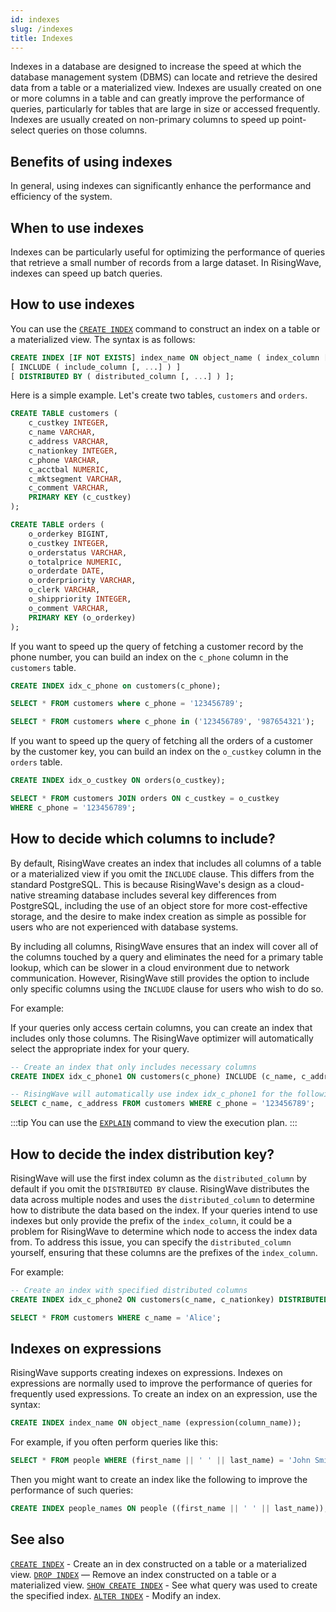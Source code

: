 ```yaml
---
id: indexes
slug: /indexes
title: Indexes
---
```

<head>
  <link rel="canonical" href="https://docs.risingwave.com/docs/current/indexes/" />
</head>

Indexes in a database are designed to increase the speed at which the database management system (DBMS) can locate and retrieve the desired data from a table or a materialized view. Indexes are usually created on one or more columns in a table and can greatly improve the performance of queries, particularly for tables that are large in size or accessed frequently. Indexes are usually created on non-primary columns to speed up point-select queries on those columns.

## Benefits of using indexes

In general, using indexes can significantly enhance the performance and efficiency of the system.

## When to use indexes

Indexes can be particularly useful for optimizing the performance of queries that retrieve a small number of records from a large dataset. In RisingWave, indexes can speed up batch queries.

## How to use indexes

You can use the [`CREATE INDEX`](/sql/commands/sql-create-index.md) command to construct an index on a table or a materialized view. The syntax is as follows:

```sql
CREATE INDEX [IF NOT EXISTS] index_name ON object_name ( index_column [ ASC | DESC ], [, ...] )
[ INCLUDE ( include_column [, ...] ) ]
[ DISTRIBUTED BY ( distributed_column [, ...] ) ];
```

Here is a simple example. Let's create two tables, `customers` and `orders`.

```sql
CREATE TABLE customers (
    c_custkey INTEGER,
    c_name VARCHAR,
    c_address VARCHAR,
    c_nationkey INTEGER,
    c_phone VARCHAR,
    c_acctbal NUMERIC,
    c_mktsegment VARCHAR,
    c_comment VARCHAR,
    PRIMARY KEY (c_custkey)
);

CREATE TABLE orders (
    o_orderkey BIGINT,
    o_custkey INTEGER,
    o_orderstatus VARCHAR,
    o_totalprice NUMERIC,
    o_orderdate DATE,
    o_orderpriority VARCHAR,
    o_clerk VARCHAR,
    o_shippriority INTEGER,
    o_comment VARCHAR,
    PRIMARY KEY (o_orderkey)
);
```

If you want to speed up the query of fetching a customer record by the phone number, you can build an index on the `c_phone` column in the `customers` table.

```sql
CREATE INDEX idx_c_phone on customers(c_phone);

SELECT * FROM customers where c_phone = '123456789';

SELECT * FROM customers where c_phone in ('123456789', '987654321');
```

If you want to speed up the query of fetching all the orders of a customer by the customer key, you can build an index on the `o_custkey` column in the `orders` table.

```sql
CREATE INDEX idx_o_custkey ON orders(o_custkey);

SELECT * FROM customers JOIN orders ON c_custkey = o_custkey 
WHERE c_phone = '123456789';
```

## How to decide which columns to include?

By default, RisingWave creates an index that includes all columns of a table or a materialized view if you omit the `INCLUDE` clause. This differs from the standard PostgreSQL. This is because RisingWave's design as a cloud-native streaming database includes several key differences from PostgreSQL, including the use of an object store for more cost-effective storage, and the desire to make index creation as simple as possible for users who are not experienced with database systems. 

By including all columns, RisingWave ensures that an index will cover all of the columns touched by a query and eliminates the need for a primary table lookup, which can be slower in a cloud environment due to network communication. However, RisingWave still provides the option to include only specific columns using the `INCLUDE` clause for users who wish to do so.

For example:

If your queries only access certain columns, you can create an index that includes only those columns. The RisingWave optimizer will automatically select the appropriate index for your query.

```sql
-- Create an index that only includes necessary columns
CREATE INDEX idx_c_phone1 ON customers(c_phone) INCLUDE (c_name, c_address);

-- RisingWave will automatically use index idx_c_phone1 for the following query since it only access the indexed columns.
SELECT c_name, c_address FROM customers WHERE c_phone = '123456789';
```

:::tip
You can use the [`EXPLAIN`](/sql/commands/sql-explain.md) command to view the execution plan.
:::

## How to decide the index distribution key?

RisingWave will use the first index column as the `distributed_column` by default if you omit the `DISTRIBUTED BY` clause. RisingWave distributes the data across multiple nodes and uses the `distributed_column` to determine how to distribute the data based on the index. If your queries intend to use indexes but only provide the prefix of the `index_column`, it could be a problem for RisingWave to determine which node to access the index data from. To address this issue, you can specify the `distributed_column` yourself, ensuring that these columns are the prefixes of the `index_column`.

For example:

```sql
-- Create an index with specified distributed columns
CREATE INDEX idx_c_phone2 ON customers(c_name, c_nationkey) DISTRIBUTED BY (c_name);

SELECT * FROM customers WHERE c_name = 'Alice';
```

<!--- original examples
The following statement creates an index on the `id` column in the `taxi_trips` table and includes the `distance` and `city` columns as non-key columns in the index.

```sql
CREATE INDEX id_index ON taxi_trips(id) INCLUDE (distance, city);
```

To see the indexes of a table, run the `DESCRIBE` statement. For example:

```sql
DESCRIBE taxi_trips;
```
```
   Name   |               Type                
----------+-----------------------------------
 id       | Int32
 distance | Float64
 city     | Varchar
 id_index | index(id) include(distance, city)
(4 rows)
```

The following statement creates an index on the `ad_id` column in the `ad_ctr_5min` materialized view:
```sql
CREATE INDEX ad_id_index ON ad_ctr_5min(ad_id);
```

Alternatively, you can create a materialized view to improve query performance:
```sql
CREATE MATERIALIZED VIEW ad_id_index_mv AS 
    SELECT ad_id FROM ad_ctr_5min
    ORDER BY ad_id;
```
-->
## Indexes on expressions

RisingWave supports creating indexes on expressions. Indexes on expressions are normally used to improve the performance of queries for frequently used expressions. To create an index on an expression, use the syntax:

```sql
CREATE INDEX index_name ON object_name (expression(column_name));
```

For example, if you often perform queries like this:

```sql
SELECT * FROM people WHERE (first_name || ' ' || last_name) = 'John Smith';
```

Then you might want to create an index like the following to improve the performance of such queries:

```sql
CREATE INDEX people_names ON people ((first_name || ' ' || last_name));
```

## See also


[`CREATE INDEX`](/sql/commands/sql-create-index.md) - Create an in dex constructed on a table or a materialized view.
[`DROP INDEX`](/sql/commands/sql-drop-index.md) — Remove an index constructed on a table or a materialized view.
[`SHOW CREATE INDEX`](/docs/sql/commands/sql-show-create-index.md) - See what query was used to create the specified index.
[`ALTER INDEX`](/docs/sql/commands/sql-alter-create-index.md) - Modify an index.